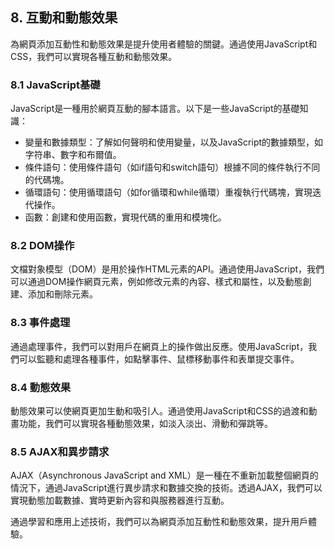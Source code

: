 ## 8. 互動和動態效果

為網頁添加互動性和動態效果是提升使用者體驗的關鍵。通過使用JavaScript和CSS，我們可以實現各種互動和動態效果。

### 8.1 JavaScript基礎

JavaScript是一種用於網頁互動的腳本語言。以下是一些JavaScript的基礎知識：

- 變量和數據類型：了解如何聲明和使用變量，以及JavaScript的數據類型，如字符串、數字和布爾值。
- 條件語句：使用條件語句（如if語句和switch語句）根據不同的條件執行不同的代碼塊。
- 循環語句：使用循環語句（如for循環和while循環）重複執行代碼塊，實現迭代操作。
- 函數：創建和使用函數，實現代碼的重用和模塊化。

### 8.2 DOM操作

文檔對象模型（DOM）是用於操作HTML元素的API。通過使用JavaScript，我們可以通過DOM操作網頁元素，例如修改元素的內容、樣式和屬性，以及動態創建、添加和刪除元素。

### 8.3 事件處理

通過處理事件，我們可以對用戶在網頁上的操作做出反應。使用JavaScript，我們可以監聽和處理各種事件，如點擊事件、鼠標移動事件和表單提交事件。

### 8.4 動態效果

動態效果可以使網頁更加生動和吸引人。通過使用JavaScript和CSS的過渡和動畫功能，我們可以實現各種動態效果，如淡入淡出、滑動和彈跳等。

### 8.5 AJAX和異步請求

AJAX（Asynchronous JavaScript and XML）是一種在不重新加載整個網頁的情況下，通過JavaScript進行異步請求和數據交換的技術。透過AJAX，我們可以實現動態加載數據、實時更新內容和與服務器進行互動。

通過學習和應用上述技術，我們可以為網頁添加互動性和動態效果，提升用戶體驗。